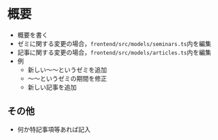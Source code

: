 # 概要

- 概要を書く
- ゼミに関する変更の場合，`frontend/src/models/seminars.ts`内を編集
- 記事に関する変更の場合，`frontend/src/models/articles.ts`内を編集
- 例
  - 新しい〜〜というゼミを追加
  - 〜〜というゼミの期間を修正
  - 新しい記事を追加

## その他

- 何か特記事項等あれば記入
